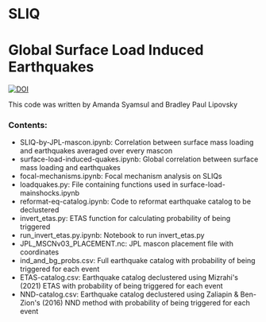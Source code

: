 # SLIQ
# Global Surface Load Induced Earthquakes

[![DOI](https://zenodo.org/badge/475608741.svg)](https://zenodo.org/badge/latestdoi/475608741)

This code was written by Amanda Syamsul and Bradley Paul Lipovsky

### Contents:

* SLIQ-by-JPL-mascon.ipynb: Correlation between surface mass loading and earthquakes averaged over every mascon
* surface-load-induced-quakes.ipynb: Global correlation between surface mass loading and earthquakes
* focal-mechanisms.ipynb: Focal mechanism analysis on SLIQs
* loadquakes.py: File containing functions used in surface-load-mainshocks.ipynb
* reformat-eq-catalog.ipynb: Code to reformat earthquake catalog to be declustered
* invert_etas.py: ETAS function for calculating probability of being triggered
* run_invert_etas.py.ipynb: Notebook to run invert_etas.py
* JPL_MSCNv03_PLACEMENT.nc: JPL mascon placement file with coordinates
* ind_and_bg_probs.csv: Full earthquake catalog with probability of being triggered for each event
* ETAS-catalog.csv: Earthquake catalog declustered using Mizrahi's (2021) ETAS with probability of being triggered for each event
* NND-catalog.csv: Earthquake catalog declustered using Zaliapin & Ben-Zion's (2016) NND method with probability of being triggered for each event


